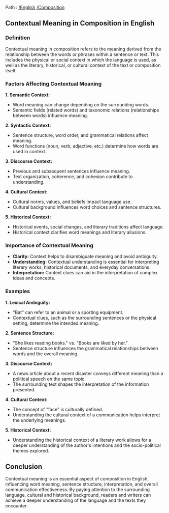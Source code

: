 Path : [/English](../../index.md) [/Composition](../index.md)
## Contextual Meaning in Composition in English

### Definition

Contextual meaning in composition refers to the meaning derived from the relationship between the words or phrases within a sentence or text. This includes the physical or social context in which the language is used, as well as the literary, historical, or cultural context of the text or composition itself.

### Factors Affecting Contextual Meaning

**1. Semantic Context:**

- Word meaning can change depending on the surrounding words.
- Semantic fields (related words) and taxonomic relations (relationships between words) influence meaning.


**2. Syntactic Context:**

- Sentence structure, word order, and grammatical relations affect meaning.
- Word functions (noun, verb, adjective, etc.) determine how words are used in context.


**3. Discourse Context:**

- Previous and subsequent sentences influence meaning.
- Text organization, coherence, and cohesion contribute to understanding.


**4. Cultural Context:**

- Cultural norms, values, and beliefs impact language use.
- Cultural background influences word choices and sentence structures.


**5. Historical Context:**

- Historical events, social changes, and literary traditions affect language.
- Historical context clarifies word meanings and literary allusions.


### Importance of Contextual Meaning

- **Clarity:** Context helps to disambiguate meaning and avoid ambiguity.
- **Understanding:** Contextual understanding is essential for interpreting literary works, historical documents, and everyday conversations.
- **Interpretation:** Context clues can aid in the interpretation of complex ideas and concepts.


### Examples

**1. Lexical Ambiguity:**

- "Bat" can refer to an animal or a sporting equipment.
- Contextual clues, such as the surrounding sentences or the physical setting, determine the intended meaning.


**2. Sentence Structure:**

- "She likes reading books." vs. "Books are liked by her."
- Sentence structure influences the grammatical relationships between words and the overall meaning.


**3. Discourse Context:**

- A news article about a recent disaster conveys different meaning than a political speech on the same topic.
- The surrounding text shapes the interpretation of the information presented.


**4. Cultural Context:**

- The concept of "face" is culturally defined.
- Understanding the cultural context of a communication helps interpret the underlying meanings.


**5. Historical Context:**

- Understanding the historical context of a literary work allows for a deeper understanding of the author's intentions and the socio-political themes explored.


## Conclusion

Contextual meaning is an essential aspect of composition in English, influencing word meaning, sentence structure, interpretation, and overall communication effectiveness. By paying attention to the surrounding language, cultural and historical background, readers and writers can achieve a deeper understanding of the language and the texts they encounter.
